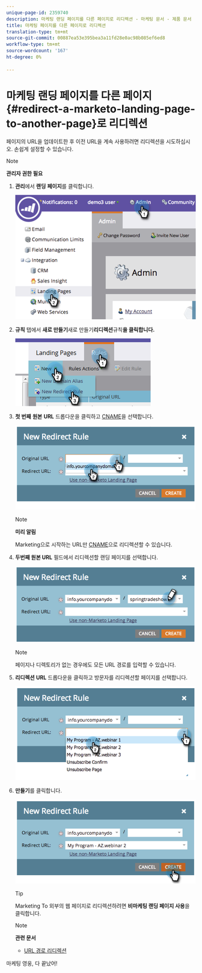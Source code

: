 ```yaml
---
unique-page-id: 2359740
description: 마케팅 랜딩 페이지를 다른 페이지로 리디렉션 - 마케팅 문서 - 제품 문서
title: 마케팅 페이지를 다른 페이지로 리디렉션
translation-type: tm+mt
source-git-commit: 00887ea53e395bea3a11fd28e0ac98b085ef6ed8
workflow-type: tm+mt
source-wordcount: '167'
ht-degree: 0%

---
```



# 마케팅 랜딩 페이지를 다른 페이지 {#redirect-a-marketo-landing-page-to-another-page}로 리디렉션

페이지의 URL을 업데이트한 후 이전 URL을 계속 사용하려면 리디렉션을 시도하십시오. 손쉽게 설정할 수 있습니다.

>[!NOTE]
>
>**관리자 권한 필요**

1. **관리**&#x200B;에서 **랜딩** **페이지**&#x200B;를 클릭합니다.

   ![](assets/image2014-9-25-15-3a43-3a39.png)

1. **규칙** 탭에서 **새로 만들기**&#x200B;새로 만들기&#x200B;****&#x200B;리디렉션&#x200B;****&#x200B;규칙&#x200B;**을 클릭합니다.**

   ![](assets/two-1.png)

1. **첫 번째** **원본** **URL** 드롭다운을 클릭하고 [CNAME](customize-your-landing-page-urls-with-a-cname.md)을 선택합니다.

   ![](assets/image2014-9-25-15-3a46-3a20.png)

   >[!NOTE]
   >
   >**미리 알림**
   >
   >
   >Marketing으로 시작하는 URL만 [CNAME](customize-your-landing-page-urls-with-a-cname.md)으로 리디렉션할 수 있습니다.

1. **두번째 원본 URL** 필드에서 리디렉션할 랜딩 페이지를 선택합니다.

   ![](assets/image2014-9-25-15-3a47-3a20.png)

   >[!NOTE]
   >
   >페이지나 디렉토리가 없는 경우에도 모든 URL 경로를 입력할 수 있습니다.

1. **리디렉션** **URL** 드롭다운을 클릭하고 방문자를 리디렉션할 페이지를 선택합니다.

   ![](assets/image2014-9-25-15-3a47-3a53.png)

1. **만들기**&#x200B;를 클릭합니다.

   ![](assets/image2014-9-25-15-3a48-3a5.png)

   >[!TIP]
   >
   >Marketing To 외부의 웹 페이지로 리디렉션하려면 **비마케팅 랜딩 페이지 사용**&#x200B;을 클릭합니다.

   >[!NOTE]
   >
   >**관련 문서**
   >
   >    
   >    
   >    * [URL 경로 리디렉션](../../../../product-docs/demand-generation/landing-pages/personalizing-landing-pages/redirect-a-url-path.md)


마케팅 영웅, 다 끝났어!